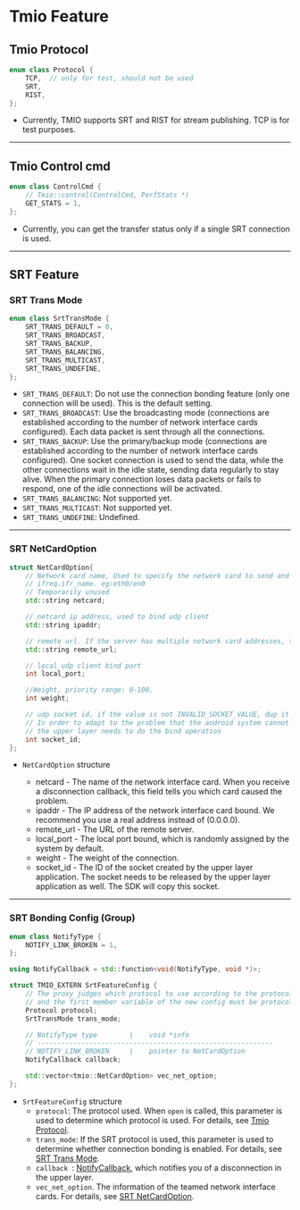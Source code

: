 # Tmio Feature 

## Tmio Protocol
```c++
enum class Protocol {
    TCP,  // only for test, should not be used
    SRT,
    RIST,
};
```
* Currently, TMIO supports SRT and RIST for stream publishing. TCP is for test purposes.

---------------

## Tmio Control cmd
```c++
enum class ControlCmd {
    // Tmio::control(ControlCmd, PerfStats *)
    GET_STATS = 1,
};
```
* Currently, you can get the transfer status only if a single SRT connection is used.

--------------
## SRT Feature

### SRT Trans Mode
```c++
enum class SrtTransMode {
    SRT_TRANS_DEFAULT = 0,
    SRT_TRANS_BROADCAST,
    SRT_TRANS_BACKUP,
    SRT_TRANS_BALANCING,
    SRT_TRANS_MULTICAST,
    SRT_TRANS_UNDEFINE,
};
```
* `SRT_TRANS_DEFAULT`: Do not use the connection bonding feature (only one connection will be used). This is the default setting.
* `SRT_TRANS_BROADCAST`: Use the broadcasting mode (connections are established according to the number of network interface cards configured). Each data packet is sent through all the connections.
* `SRT_TRANS_BACKUP`: Use the primary/backup mode (connections are established according to the number of network interface cards configured). One socket connection is used to send the data, while the other connections wait in the idle state, sending data regularly to stay alive. When the primary connection loses data packets or fails to respond, one of the idle connections will be activated.
* `SRT_TRANS_BALANCING`: Not supported yet.
* `SRT_TRANS_MULTICAST`: Not supported yet.
* `SRT_TRANS_UNDEFINE`: Undefined.

--------------

### SRT NetCardOption
```c++
struct NetCardOption{
    // Network card name, Used to specify the network card to send and receive
    // ifreq.ifr_name. eg:eth0/en0
    // Temporarily unused
    std::string netcard;

    // netcard ip address, used to bind udp client
    std::string ipaddr;

    // remote url. If the server has multiple network card addresses, this can be configured.
    std::string remote_url;

    // local udp client bind port
    int local_port;

    //Weight, priority range: 0-100.
    int weight;

    // udp socket id, if the value is not INVALID_SOCKET_VALUE, dup it to use
    // In order to adapt to the problem that the android system cannot use the data network after wifi is enabled,
    // the upper layer needs to do the bind operation
    int socket_id;
};
```
- `NetCardOption` structure

    * netcard - The name of the network interface card. When you receive a disconnection callback, this field tells you which card caused the problem.
    * ipaddr - The IP address of the network interface card bound. We recommend you use a real address instead of (0.0.0.0).
    * remote_url - The URL of the remote server.
    * local_port - The local port bound, which is randomly assigned by the system by default.
    * weight - The weight of the connection.
    * socket_id - The ID of the socket created by the upper layer application. The socket needs to be released by the upper layer application as well. The SDK will copy this socket.

--------------

### SRT Bonding Config (Group)

```c++
enum class NotifyType {
    NOTIFY_LINK_BROKEN = 1,
};

using NotifyCallback = std::function<void(NotifyType, void *)>;

struct TMIO_EXTERN SrtFeatureConfig {
    // The proxy judges which protocol to use according to the protocol,
    // and the first member variable of the new config must be protocol.
    Protocol protocol;
    SrtTransMode trans_mode;

    // NotifyType type        |    void *info
    // -----------------------------------------------------------
    // NOTIFY_LINK_BROKEN     |    pointer to NetCardOption
    NotifyCallback callback;

    std::vector<tmio::NetCardOption> vec_net_option;
};

```
- `SrtFeatureConfig` structure 
    * `protocol`: The protocol used. When `open` is called, this parameter is used to determine which protocol is used. For details, see [Tmio Protocol](#tmio-protocol).
    * `trans_mode`: If the SRT protocol is used, this parameter is used to determine whether connection bonding is enabled. For details, see [SRT Trans Mode](#srt-trans-mode).
    * `callback `: [NotifyCallback](#srt-bonding-config-group), which notifies you of a disconnection in the upper layer.
    * `vec_net_option`. The information of the teamed network interface cards. For details, see [SRT NetCardOption](#srt-netcardoption).